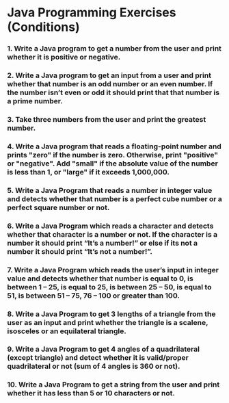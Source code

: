 # Java Programming Exercises (Conditions)

### 1. Write a Java program to get a number from the user and print whether it is positive or negative.
### 2. Write a Java program to get an input from a user and print whether that number is an odd number or an even number. If the number isn’t even or odd it should print that that number is a prime number.
### 3. Take three numbers from the user and print the greatest number.
### 4. Write a Java program that reads a floating-point number and prints "zero" if the number is zero. Otherwise, print "positive" or "negative". Add "small" if the absolute value of the number is less than 1, or "large" if it exceeds 1,000,000.
### 5. Write a Java Program that reads a number in integer value and detects whether that number is a perfect cube number or a perfect square number or not.
### 6. Write a Java Program which reads a character and detects whether that character is a number or not. If the character is a number it should print “It’s a number!” or else if its not a number it should print “It’s not a number!”.
### 7. Write a Java Program which reads the user’s input in integer value and detects whether that number is equal to 0, is between 1 – 25, is equal to 25, is between 25 – 50, is equal to 51, is between 51 – 75,  76 – 100 or greater than 100.
### 8. Write a Java Program to get 3 lengths of a triangle from the user as an input and print whether the triangle is a scalene, isosceles or an equilateral triangle.
### 9. Write a Java Program to get 4 angles of a quadrilateral (except triangle) and detect whether it is valid/proper quadrilateral or not (sum of 4 angles is 360 or not).
### 10. Write a Java Program to get a string from the user and print whether it has less than 5 or 10 characters or not.
